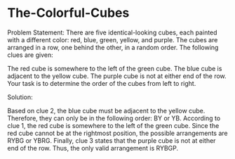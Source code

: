 # The-Colorful-Cubes
Problem Statement:
There are five identical-looking cubes, each painted with a different color: red, blue, green, yellow, and purple. The cubes are arranged in a row, one behind the other, in a random order. The following clues are given:

The red cube is somewhere to the left of the green cube.
The blue cube is adjacent to the yellow cube.
The purple cube is not at either end of the row.
Your task is to determine the order of the cubes from left to right.

Solution:

Based on clue 2, the blue cube must be adjacent to the yellow cube. Therefore, they can only be in the following order: BY or YB.
According to clue 1, the red cube is somewhere to the left of the green cube. Since the red cube cannot be at the rightmost position, the possible arrangements are RYBG or YBRG.
Finally, clue 3 states that the purple cube is not at either end of the row. Thus, the only valid arrangement is RYBGP.
